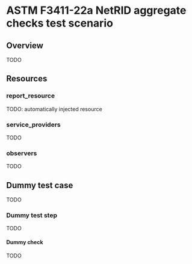 # ASTM F3411-22a NetRID aggregate checks test scenario

## Overview
TODO

## Resources

### report_resource
TODO: automatically injected resource

### service_providers
TODO

### observers
TODO

## Dummy test case
TODO

### Dummy test step
TODO

#### Dummy check
TODO

